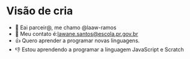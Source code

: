 # Visão de cria

- 👋 Eai parceir@, me chamo @laaw-ramos
- :100: Meu contato é:lawane.santos@escola.pr.gov.br
- :+1: Quero aprender a programar novas linguagens.
- :-1: Estou aprendendo a programar a linguagem JavaScript e Scratch
